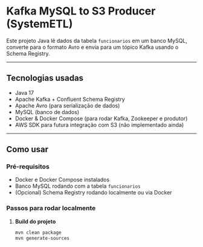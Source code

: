 # Kafka MySQL to S3 Producer (SystemETL)

Este projeto Java lê dados da tabela `funcionarios` em um banco MySQL, converte para o formato Avro e envia para um tópico Kafka usando o Schema Registry.

---

## Tecnologias usadas

- Java 17
- Apache Kafka + Confluent Schema Registry
- Apache Avro (para serialização de dados)
- MySQL (banco de dados)
- Docker & Docker Compose (para rodar Kafka, Zookeeper e produtor)
- AWS SDK para futura integração com S3 (não implementado ainda)

---

## Como usar

### Pré-requisitos

- Docker e Docker Compose instalados
- Banco MySQL rodando com a tabela `funcionarios`
- (Opcional) Schema Registry rodando localmente ou via Docker

### Passos para rodar localmente

1. **Build do projeto**  
   ```bash
   mvn clean package
   mvn generate-sources
